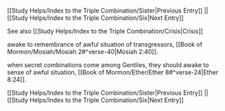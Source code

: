 [[Study Helps/Index to the Triple Combination/Sister|Previous Entry]]  ||  [[Study Helps/Index to the Triple Combination/Six|Next Entry]]

 See also [[Study Helps/Index to the Triple Combination/Crisis|Crisis]]

 awake to remembrance of awful situation of transgressors, [[Book of Mormon/Mosiah/Mosiah 2#^verse-40|Mosiah 2:40]].

 when secret combinations come among Gentiles, they should awake to sense of awful situation, [[Book of Mormon/Ether/Ether 8#^verse-24|Ether 8:24]].

[[Study Helps/Index to the Triple Combination/Sister|Previous Entry]]  ||  [[Study Helps/Index to the Triple Combination/Six|Next Entry]]